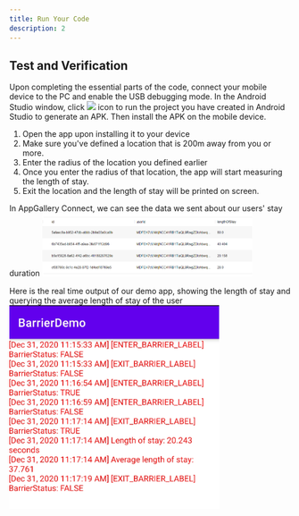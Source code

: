 ```yaml
---
title: Run Your Code
description: 2
---
```


<h2><strong>Test and Verification</strong></h2>
<p>Upon completing the essential parts of the code, connect your mobile device to the PC and enable the USB debugging mode. In the Android Studio window, click   <img style="width: 19.00px" src="https://raw.githubusercontent.com/bekiryavuzkoc/testRepo/gh-pages/assets/run_image.png" onclick="imageclick(src)">    icon to run the project you have created in Android Studio to generate an APK. Then install the APK on the mobile device.</p>

<ol type="1">
	<li>Open the app upon installing it to your device</li>
	<li>Make sure you've defined a location that is 200m away from you or more.</li>
	<li> Enter the radius of the location you defined earlier </li>
  <li>Once you enter the radius of that location, the app will start measuring the length of stay.</li>
  <li>Exit the location and the length of stay will be printed on screen.</li>
</ol>

In AppGallery Connect, we can see the data we sent about our users' stay duration
<img style="width: 376.00px" src="https://raw.githubusercontent.com/tolunayozturk/testRepo/gh-pages/assets/13.png" onclick="imageclick(src)">

Here is the real time output of our demo app, showing the length of stay and querying the average length of stay of the user
<img style="width: 376.00px" src="https://raw.githubusercontent.com/tolunayozturk/testRepo/gh-pages/assets/12.png" onclick="imageclick(src)">
